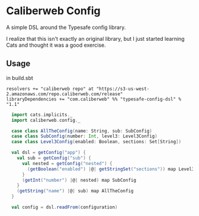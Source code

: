 # Caliberweb Config

A simple DSL around the Typesafe config library.

I realize that this isn't exactly an original library, but I just started learning Cats and thought it was a good exercise.

## Usage

in build.sbt
```
resolvers += "caliberweb repo" at "https://s3-us-west-2.amazonaws.com/repo.caliberweb.com/release"
libraryDependencies += "com.caliberweb" %% "typesafe-config-dsl" % "1.1"
```

```scala
  import cats.implicits._
  import caliberweb.config._

  case class AllTheConfig(name: String, sub: SubConfig)
  case class SubConfig(number: Int, level3: Level3Config)
  case class Level3Config(enabled: Boolean, sections: Set[String])

  val dsl = getConfig("app") {
    val sub = getConfig("sub") {
      val nested = getConfig("nested") {
        (getBoolean("enabled") |@| getStringSet("sections")) map Level3Config
      }
      (getInt("number") |@| nested) map SubConfig
    }
    (getString("name") |@| sub) map AllTheConfig
  }

  val config = dsl.readFrom(configuration)
```
